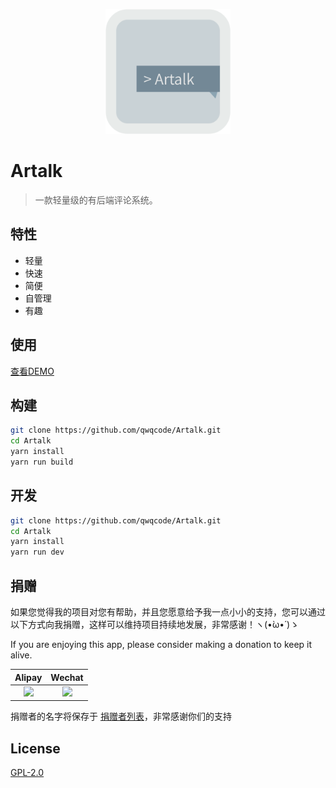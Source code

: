 <p align="center">
<img src="./docs/banner.png" alt="ADPlayer" width="200">
</p>

# Artalk
> 一款轻量级的有后端评论系统。

## 特性
- 轻量
- 快速
- 简便
- 自管理
- 有趣

## 使用
[查看DEMO](./demo/index.html)

## 构建

```bash
git clone https://github.com/qwqcode/Artalk.git
cd Artalk
yarn install
yarn run build
```

## 开发

```bash
git clone https://github.com/qwqcode/Artalk.git
cd Artalk
yarn install
yarn run dev
```

## 捐赠
如果您觉得我的项目对您有帮助，并且您愿意给予我一点小小的支持，您可以通过以下方式向我捐赠，这样可以维持项目持续地发展，非常感谢！ヽ(•̀ω•́ )ゝ

If you are enjoying this app, please consider making a donation to keep it alive.

| Alipay | Wechat | 
| :------: | :------: | 
| <img width="150" src="https://raw.githubusercontent.com/qwqcode/donate-qwqaq/master/docs/donate/alipay.png"> | <img width="150" src="https://raw.githubusercontent.com/qwqcode/donate-qwqaq/master/docs/donate/wechat.png"> | 

捐赠者的名字将保存于 [捐赠者列表](https://github.com/Zneiat/donate-qwqaq)，非常感谢你们的支持

## License
[GPL-2.0](./LICENSE)
